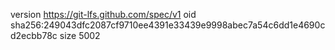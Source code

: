 version https://git-lfs.github.com/spec/v1
oid sha256:249043dfc2087cf9710ee4391e33439e9998abec7a54c6dd1e4690cd2ecbb78c
size 5002
